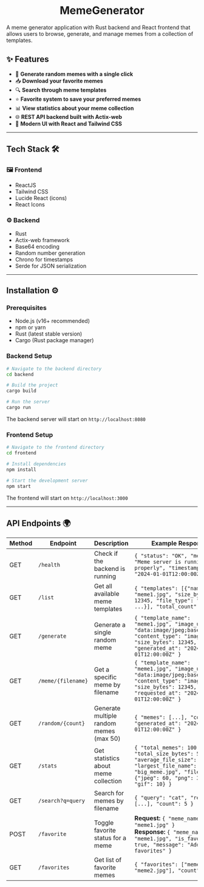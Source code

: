 <div align="center">
    <h1>MemeGenerator</h1>
</div>

A meme generator application with Rust backend and React frontend that allows users to browse, generate, and manage memes from a collection of templates.

## ✨ Features

- 🎲 **Generate random memes with a single click**
- 📥 **Download your favorite memes**
- 🔍 **Search through meme templates**
- ⭐ **Favorite system to save your preferred memes**
- 📊 **View statistics about your meme collection**
- 🌐 **REST API backend built with Actix-web**
- 💅 **Modern UI with React and Tailwind CSS**

---

## Tech Stack 🛠️

### 🖼️ Frontend
- ReactJS
- Tailwind CSS
- Lucide React (icons)
- React Icons

### ⚙️ Backend
- Rust
- Actix-web framework
- Base64 encoding
- Random number generation
- Chrono for timestamps
- Serde for JSON serialization

---

## Installation ⚙️

### Prerequisites
- Node.js (v16+ recommended)
- npm or yarn
- Rust (latest stable version)
- Cargo (Rust package manager)

### Backend Setup
```bash
# Navigate to the backend directory
cd backend

# Build the project
cargo build

# Run the server
cargo run
```

The backend server will start on `http://localhost:8080`

### Frontend Setup
```bash
# Navigate to the frontend directory
cd frontend

# Install dependencies
npm install

# Start the development server
npm start
```

The frontend will start on `http://localhost:3000`

---

## API Endpoints 🌍

| Method | Endpoint                | Description                                | Example Response |
|--------|-------------------------|--------------------------------------------|--------------------|
| GET    | `/health`              | Check if the backend is running            | `{ "status": "OK", "message": "Meme server is running properly", "timestamp": "2024-01-01T12:00:00Z" }` |
| GET    | `/list`                | Get all available meme templates           | `{ "templates": [{"name": "meme1.jpg", "size_bytes": 12345, "file_type": "jpg", ...}], "total_count": 50 }` |
| GET    | `/generate`            | Generate a single random meme             | `{ "template_name": "meme1.jpg", "image_url": "data:image/jpeg;base64,...", "content_type": "image/jpeg", "size_bytes": 12345, "generated_at": "2024-01-01T12:00:00Z" }` |
| GET    | `/meme/{filename}`     | Get a specific meme by filename            | `{ "template_name": "meme1.jpg", "image_url": "data:image/jpeg;base64,...", "content_type": "image/jpeg", "size_bytes": 12345, "requested_at": "2024-01-01T12:00:00Z" }` |
| GET    | `/random/{count}`      | Generate multiple random memes (max 50)   | `{ "memes": [...], "count": 5, "generated_at": "2024-01-01T12:00:00Z" }` |
| GET    | `/stats`               | Get statistics about meme collection       | `{ "total_memes": 100, "total_size_bytes": 5000000, "average_file_size": 50000, "largest_file_name": "big_meme.jpg", "file_types": {"jpeg": 60, "png": 30, "gif": 10} }` |
| GET    | `/search?q=query`      | Search for memes by filename              | `{ "query": "cat", "results": [...], "count": 5 }` |
| POST   | `/favorite`            | Toggle favorite status for a meme         | **Request:** `{ "meme_name": "meme1.jpg" }`<br>**Response:** `{ "meme_name": "meme1.jpg", "is_favorite": true, "message": "Added to favorites" }` |
| GET    | `/favorites`           | Get list of favorite memes                | `{ "favorites": ["meme1.jpg", "meme2.jpg"], "count": 2 }` |
